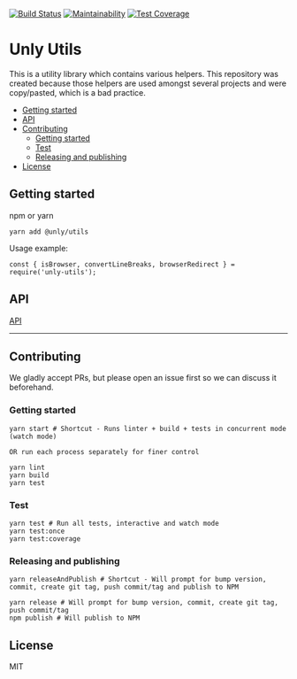 [![Build Status](https://travis-ci.com/UnlyEd/utils.svg?branch=master)](https://travis-ci.com/UnlyEd/utils)
[![Maintainability](https://api.codeclimate.com/v1/badges/033f68d67ea81b7fee18/maintainability)](https://codeclimate.com/github/UnlyEd/utils/maintainability)
[![Test Coverage](https://api.codeclimate.com/v1/badges/033f68d67ea81b7fee18/test_coverage)](https://codeclimate.com/github/UnlyEd/utils/test_coverage)

# Unly Utils

This is a utility library which contains various helpers.
This repository was created because those helpers are used amongst several projects and were copy/pasted, which is a bad practice.

<!-- toc -->

- [Getting started](#getting-started)
- [API](#api)
- [Contributing](#contributing)
  * [Getting started](#getting-started-1)
  * [Test](#test)
  * [Releasing and publishing](#releasing-and-publishing)
- [License](#license)

<!-- tocstop -->

## Getting started

npm or yarn

```
yarn add @unly/utils
```

Usage example:

```
const { isBrowser, convertLineBreaks, browserRedirect } = require('unly-utils');
```

## API

[API](./API.md)

---

## Contributing

We gladly accept PRs, but please open an issue first so we can discuss it beforehand.

### Getting started

```
yarn start # Shortcut - Runs linter + build + tests in concurrent mode (watch mode)

OR run each process separately for finer control

yarn lint
yarn build
yarn test
```

### Test

```
yarn test # Run all tests, interactive and watch mode
yarn test:once
yarn test:coverage
```

### Releasing and publishing

```
yarn releaseAndPublish # Shortcut - Will prompt for bump version, commit, create git tag, push commit/tag and publish to NPM

yarn release # Will prompt for bump version, commit, create git tag, push commit/tag
npm publish # Will publish to NPM
```

## License

MIT
